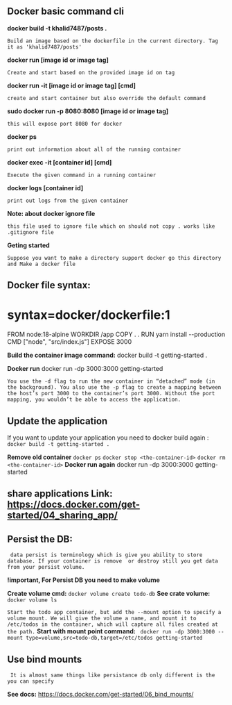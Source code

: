 ## Docker basic command cli

**docker build -t khalid7487/posts .**

``Build an image based on the dockerfile in the current directory. Tag it as 'khalid7487/posts' ``

**docker run [image id or image tag]**

``Create and start based on the provided image id on tag ``

**docker run -it [image id or image tag] [cmd]**

``create and start container but also override the default command ``

**sudo docker run -p 8080:8080 [image id or image tag]**

``this will expose port 8080 for docker``

**docker ps**

``print out information about all of the running container``


**docker exec -it [container id] [cmd]**

``Execute the given command in a running container``

**docker logs [container id]**


``print out logs from the given container``

**Note: about docker ignore file**

``this file used to ignore file which on should not copy . works like .gitignore file``



**Geting started**

``Suppose you want to make a directory support docker go this directory and Make a docker file``

## Docker file syntax:

# syntax=docker/dockerfile:1
FROM node:18-alpine
WORKDIR /app
COPY . .
RUN yarn install --production
CMD ["node", "src/index.js"]
EXPOSE 3000

**Build the container image command:**
   docker build -t getting-started .

**Docker run**
   docker run -dp 3000:3000 getting-started

``You use the -d flag to run the new container in “detached” mode (in the background). You also use the -p flag to create a mapping between the host’s port 3000 to the container’s port 3000. Without the port mapping, you wouldn’t be able to access the application.``


## Update the application

If you want to update your application  you need to docker build again :
     ``docker build -t getting-started .``

**Remove old container**
    ``docker ps``
   ``docker stop <the-container-id>``
   ``docker rm <the-container-id>``
**Docker run again**
   docker run -dp 3000:3000 getting-started

## share applications Link: https://docs.docker.com/get-started/04_sharing_app/


## Persist the DB:
     data persist is terminology which is give you ability to store database. If your container is remove  or destroy still you get data from your persist volume.

**!important, For Persist DB you need to make volume**

**Create volume cmd:**  ``docker volume create todo-db``
**See crate volume:** ``docker volume ls``

``Start the todo app container, but add the --mount option to specify a volume mount. We will give the volume a name, and mount it to /etc/todos in the container, which will capture all files created at the path.``
**Start with mount point command:** `` docker run -dp 3000:3000 --mount type=volume,src=todo-db,target=/etc/todos getting-started``


## Use bind mounts 
     It is almost same things like persistance db only different is the you can specify 
**See docs:** https://docs.docker.com/get-started/06_bind_mounts/




